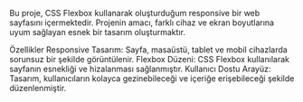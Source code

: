 Bu proje, CSS Flexbox kullanarak oluşturduğum responsive bir web sayfasını içermektedir. Projenin amacı, farklı cihaz ve ekran boyutlarına uyum sağlayan esnek bir tasarım oluşturmaktır.

Özellikler
Responsive Tasarım: Sayfa, masaüstü, tablet ve mobil cihazlarda sorunsuz bir şekilde görüntülenir.
Flexbox Düzeni: CSS Flexbox kullanılarak sayfanın esnekliği ve hizalanması sağlanmıştır.
Kullanıcı Dostu Arayüz: Tasarım, kullanıcıların kolayca gezinebileceği ve içeriğe erişebileceği şekilde düzenlenmiştir.
